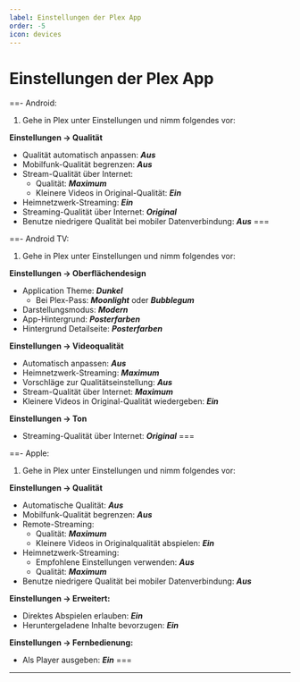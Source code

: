 ```yaml
---
label: Einstellungen der Plex App
order: -5
icon: devices
---
```


# Einstellungen der Plex App

==- Android:
1. Gehe in Plex unter Einstellungen und nimm folgendes vor:

**Einstellungen -> Qualität**
- Qualität automatisch anpassen: ***Aus***
- Mobilfunk-Qualität begrenzen: ***Aus***
- Stream-Qualität über Internet:
  - Qualität: ***Maximum***
  - Kleinere Videos in Original-Qualität: ***Ein***
- Heimnetzwerk-Streaming: ***Ein***
- Streaming-Qualität über Internet: ***Original***
- Benutze niedrigere Qualität bei mobiler Datenverbindung: ***Aus***
===

==- Android TV:
1. Gehe in Plex unter Einstellungen und nimm folgendes vor:

**Einstellungen -> Oberflächendesign**
- Application Theme: ***Dunkel***
  - Bei Plex-Pass: ***Moonlight*** oder ***Bubblegum***
- Darstellungsmodus: ***Modern***
- App-Hintergrund: ***Posterfarben***
- Hintergrund Detailseite: ***Posterfarben***

**Einstellungen -> Videoqualität**
- Automatisch anpassen: ***Aus***
- Heimnetzwerk-Streaming: ***Maximum***
- Vorschläge zur Qualitätseinstellung: ***Aus***
- Stream-Qualität über Internet: ***Maximum***
- Kleinere Videos in Original-Qualität wiedergeben: ***Ein***
  
**Einstellungen -> Ton**
- Streaming-Qualität über Internet: ***Original***
===

==- Apple:
1. Gehe in Plex unter Einstellungen und nimm folgendes vor:

**Einstellungen -> Qualität**
- Automatische Qualität: ***Aus***
- Mobilfunk-Qualität begrenzen: ***Aus***
- Remote-Streaming:
  - Qualität: ***Maximum***
  - Kleinere Videos in Originalqualität abspielen: ***Ein***
- Heimnetzwerk-Streaming:
  - Empfohlene Einstellungen verwenden: ***Aus***
  - Qualität: ***Maximum***
- Benutze niedrigere Qualität bei mobiler Datenverbindung: ***Aus***

**Einstellungen -> Erweitert:**
- Direktes Abspielen erlauben: ***Ein***
- Heruntergeladene Inhalte bevorzugen: ***Ein***

**Einstellungen -> Fernbedienung:**
- Als Player ausgeben: ***Ein***
===

---
